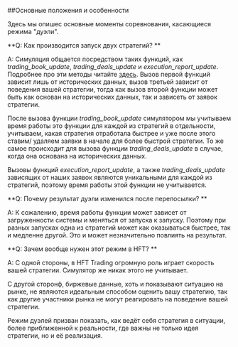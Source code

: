 ##Основные положения и особенности

Здесь мы опишес основные моменты соревнования, касающиеся режима "дуэли".

**Q: Как производится запуск двух стратегий? **

A: Симуляция общается посредством таких функций, как *trading_book_update*, *trading_deals_update* и *execution_report_update*.
Подробнее про эти методы читайте [здесь](/api/ParticipantStrategy.md). Вызов первой функций зависит лишь от исторических данных, вызов третьей зависит от поведения вашей стратегии, тогда как вызов второй функции может быть как основан на исторических данных, так и зависеть от заявок стратегии.

После вызова функции *trading_book_update* симулятором мы учитываем время работы это функции для каждой из стратегий в отдельности, учитываем, какая стратегия отработала быстрее и уже после этого ставим/ удаляем заявки в начале для более быстрой стратегии. То же самое происходит для вызова функции *trading_deals_update* в случае, когда она основана на исторических данных.

Вызовы функций *execution_report_update*, а также *trading_deals_update* зависящих от наших заявок являются уникальными для каждой из стратегий, поэтому время работы этой функции не учитывается.

**Q: Почему результат дуэли изменился после перепосылки? **

A: К сожалению, время работы функции может зависет от загруженности системы и меняться от запуска к запуску. Поэтому при разных запусках одна из стратегий может как оказываться быстрее, так и медленне другой. Это и может незначительно повлиять на результат.


**Q: Зачем вообще нужен этот режим в HFT? **

A: С одной стороны, в HFT Trading огромную роль играет скорость вашей стратегии.
Симулятор же никак  этого не учитывает.

С другой сторонф, биржевые данные, хоть и показывают ситуацию на рынке, не являются идеальным способом оценить вашу стратегию, так как другие участники рынка не могут реагировать на поведение вашей стратегии.

Режим дуэлей призван показать, как ведёт себя стратегия в ситуации, более приближенной к реальности, где важны не только идея стратегии, но и её реализация.
